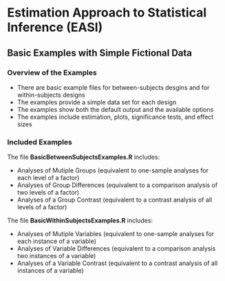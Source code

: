 # Estimation Approach to Statistical Inference (EASI)

## Basic Examples with Simple Fictional Data

### Overview of the Examples

- There are basic example files for between-subjects desgins and for within-subjects designs
- The examples provide a simple data set for each design
- The examples show both the default output and the available options
- The examples include estimation, plots, significance tests, and effect sizes

### Included Examples

The file **BasicBetweenSubjectsExamples.R** includes:

- Analyses of Mutiple Groups (equivalent to one-sample analyses for each level of a factor)
- Analyses of Group Differences (equivalent to a comparison analysis of two levels of a factor)
- Analyses of a Group Contrast (equivalent to a contrast analysis of all levels of a factor)

The file **BasicWithinSubjectsExamples.R** includes:

- Analyses of Mutiple Variables (equivalent to one-sample analyses for each instance of a variable)
- Analyses of Variable Differences (equivalent to a comparison analysis two instances of a variable)
- Analyses of a Variable Contrast (equivalent to a contrast analysis of all instances of a variable)
